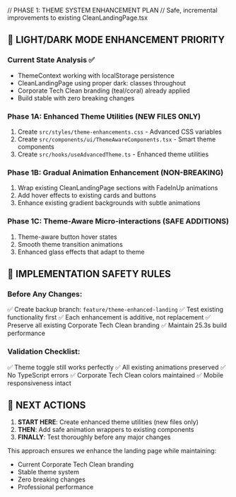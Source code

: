 // PHASE 1: THEME SYSTEM ENHANCEMENT PLAN
// Safe, incremental improvements to existing CleanLandingPage.tsx

## 🎯 LIGHT/DARK MODE ENHANCEMENT PRIORITY

### Current State Analysis ✅
- ThemeContext working with localStorage persistence
- CleanLandingPage using proper dark: classes throughout
- Corporate Tech Clean branding (teal/coral) already applied
- Build stable with zero breaking changes

### Phase 1A: Enhanced Theme Utilities (NEW FILES ONLY)
1. Create `src/styles/theme-enhancements.css` - Advanced CSS variables
2. Create `src/components/ui/ThemeAwareComponents.tsx` - Smart theme components
3. Create `src/hooks/useAdvancedTheme.ts` - Enhanced theme utilities

### Phase 1B: Gradual Animation Enhancement (NON-BREAKING)
1. Wrap existing CleanLandingPage sections with FadeInUp animations
2. Add hover effects to existing cards and buttons
3. Enhance existing gradient backgrounds with subtle animations

### Phase 1C: Theme-Aware Micro-interactions (SAFE ADDITIONS)
1. Theme-aware button hover states
2. Smooth theme transition animations
3. Enhanced glass effects that adapt to theme

## 🔧 IMPLEMENTATION SAFETY RULES

### Before Any Changes:
✅ Create backup branch: `feature/theme-enhanced-landing`
✅ Test existing functionality first
✅ Each enhancement is additive, not replacement
✅ Preserve all existing Corporate Tech Clean branding
✅ Maintain 25.3s build performance

### Validation Checklist:
✅ Theme toggle still works perfectly
✅ All existing animations preserved
✅ No TypeScript errors
✅ Corporate Tech Clean colors maintained
✅ Mobile responsiveness intact

## 🚀 NEXT ACTIONS

1. **START HERE**: Create enhanced theme utilities (new files only)
2. **THEN**: Add safe animation wrappers to existing components
3. **FINALLY**: Test thoroughly before any major changes

This approach ensures we enhance the landing page while maintaining:
- Current Corporate Tech Clean branding
- Stable theme system
- Zero breaking changes
- Professional performance